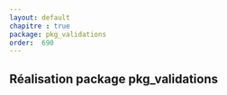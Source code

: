 ```yaml
---
layout: default
chapitre : true
package: pkg_validations
order:  690
---
```


## Réalisation package pkg_validations

